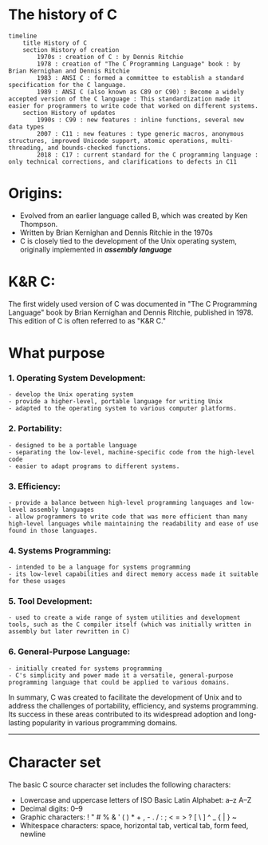 # The history of C

```mermaid
timeline
    title History of C
    section History of creation
        1970s : creation of C : by Dennis Ritchie
        1978 : creation of "The C Programming Language" book : by Brian Kernighan and Dennis Ritchie
        1983 : ANSI C : formed a committee to establish a standard specification for the C language.
        1989 : ANSI C (also known as C89 or C90) : Become a widely accepted version of the C language : This standardization made it easier for programmers to write code that worked on different systems.
    section History of updates
        1990s : C99 : new features : inline functions, several new data types
        2007 : C11 : new features : type generic macros, anonymous structures, improved Unicode support, atomic operations, multi-threading, and bounds-checked functions.
        2018 : C17 : current standard for the C programming language : only technical corrections, and clarifications to defects in C11
```

# Origins: 

- Evolved from an earlier language called B, which was created by Ken Thompson.
- Written by Brian Kernighan and Dennis Ritchie in the 1970s
- C is closely tied to the development of the Unix operating system, originally implemented in ***assembly language***

# K&R C:

 The first widely used version of C was documented in "The C Programming Language" book by Brian Kernighan and Dennis Ritchie, published in 1978. This edition of C is often referred to as "K&R C."

# What purpose

### 1. Operating System Development:
    - develop the Unix operating system
    - provide a higher-level, portable language for writing Unix
    - adapted to the operating system to various computer platforms.

### 2. Portability:
    - designed to be a portable language
    - separating the low-level, machine-specific code from the high-level code
    - easier to adapt programs to different systems.

### 3. Efficiency:
    - provide a balance between high-level programming languages and low-level assembly languages
    - allow programmers to write code that was more efficient than many high-level languages while maintaining the readability and ease of use found in those languages.

### 4. Systems Programming:
    - intended to be a language for systems programming
    - its low-level capabilities and direct memory access made it suitable for these usages

### 5. Tool Development:
    - used to create a wide range of system utilities and development tools, such as the C compiler itself (which was initially written in assembly but later rewritten in C)

### 6. General-Purpose Language:
    - initially created for systems programming
    - C's simplicity and power made it a versatile, general-purpose programming language that could be applied to various domains.

In summary, C was created to facilitate the development of Unix and to address the challenges of portability, efficiency, and systems programming. Its success in these areas contributed to its widespread adoption and long-lasting popularity in various programming domains.

---

# Character set

The basic C source character set includes the following characters:

- Lowercase and uppercase letters of ISO Basic Latin Alphabet: a–z A–Z
- Decimal digits: 0–9
- Graphic characters: ! " # % & ' ( ) * + , - . / : ; < = > ? [ \ ] ^ _ { | } ~
- Whitespace characters: space, horizontal tab, vertical tab, form feed, newline